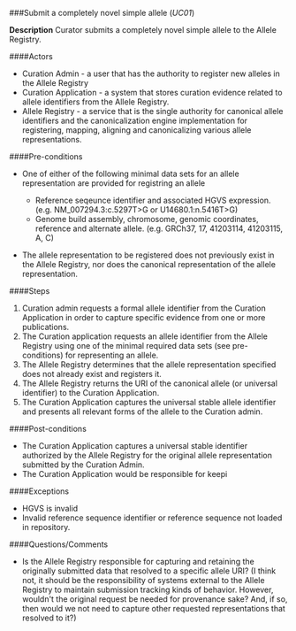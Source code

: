 ###Submit a completely novel simple allele (*UC01*)

**Description**
Curator submits a completely novel simple allele to the Allele Registry.

####Actors
- Curation Admin - a user that has the authority to register new alleles in the Allele Registry
- Curation Application - a system that stores curation evidence related to allele identifiers from the Allele Registry.
- Allele Registry - a service that is the single authority for canonical allele identifiers and the canonicalization engine implementation for registering, mapping, aligning and canonicalizing various allele representations.

####Pre-conditions
- One of either of the following minimal data sets for an allele representation are provided for registring an allele
  - Reference seqeunce identifier and associated HGVS expression. (e.g. NM_007294.3:c.5297T>G or U14680.1:n.5416T>G)
  - Genome build assembly, chromosome, genomic coordinates, reference and alternate allele. (e.g. GRCh37, 17, 41203114, 41203115, A, C)

- The allele representation to be registered does not previously exist in the Allele Registry, nor does the canonical representation of the allele representation.

####Steps
1. Curation admin requests a formal allele identifier from the Curation Application in order to capture specific evidence from one or more publications.
2. The Curation application requests an allele identifier from the Allele Registry using one of the minimal required data sets (see pre-conditions) for representing an allele.
3. The Allele Registry determines that the allele representation specified does not already exist and registers it. 
4. The Allele Registry returns the URI of the canonical allele (or universal identifier) to the Curation Application.
5. The Curation Application captures the universal stable allele identifier and presents all relevant forms of the allele to the Curation admin.

####Post-conditions
- The Curation Application captures a universal stable identifier authorized by the Allele Registry for the original allele representation submitted by the Curation Admin.  
- The Curation Application would be responsible for keepi

####Exceptions
- HGVS is invalid
- Invalid reference sequence identifier or reference sequence not loaded in repository.

####Questions/Comments
- Is the Allele Registry responsible for capturing and retaining the originally submitted data that resolved to a specific allele URI?  (I think not, it should be the responsibility of systems external to the Allele Registry to maintain submission tracking kinds of behavior.  However, wouldn't the original request be needed for provenance sake?  And, if so, then would we not need to capture other requested representations that resolved to it?)
